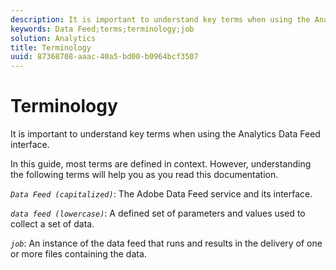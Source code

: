 ```yaml
---
description: It is important to understand key terms when using the Analytics Data Feed interface.
keywords: Data Feed;terms;terminology;job
solution: Analytics
title: Terminology
uuid: 87368708-aaac-40a5-bd00-b0964bcf3507
---
```


# Terminology

It is important to understand key terms when using the Analytics Data Feed interface.

In this guide, most terms are defined in context. However, understanding the following terms will help you as you read this documentation.

*`Data Feed (capitalized)`*: The Adobe Data Feed service and its interface.

*`data feed (lowercase)`*: A defined set of parameters and values used to collect a set of data.

*`job`*: An instance of the data feed that runs and results in the delivery of one or more files containing the data.
